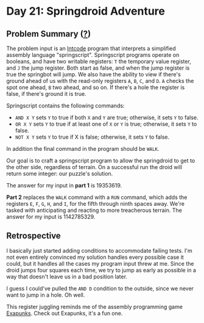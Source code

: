 # Day 21: Springdroid Adventure

## Problem Summary ([?](https://adventofcode.com/2019/day/21))

The problem input is an [Intcode](../day09) program that interprets a simplified assembly language "springscript".
Springscript programs operate on booleans, and have two writable registers: `T` the temporary value register, and `J` the jump register.
Both start as false, and when the jump register is true the springbot will jump.
We also have the ability to view if there's ground ahead of us with the read-only registers `A`, `B`, `C`, and `D`.
`A` checks the spot one ahead, `B` two ahead, and so on.
If there's a hole the register is false, if there's ground it is true.

Springscript contains the following commands:

- `AND X Y` sets `Y` to true if both `X` and `Y` are true; otherwise, it sets `Y` to false.
- `OR X Y` sets `Y` to true if at least one of `X` or `Y` is true; otherwise, it sets `Y` to false.
- `NOT X Y` sets `Y` to true if X is false; otherwise, it sets `Y` to false.

In addition the final command in the program should be `WALK`.

Our goal is to craft a springscript program to allow the springdroid to get to the other side, regardless of terrain.
On a successful run the droid will return some integer: our puzzle's solution.

The answer for my input in **part 1** is 19353619.

**Part 2** replaces the `WALK` command with a `RUN` command, which adds the registers `E`, `F`, `G`, `H`, and `I`, for the fifth through ninth spaces away.
We're tasked with anticipating and reacting to more treacherous terrain.
The answer for my input is 1142785329.


## Retrospective

I basically just started adding conditions to accommodate failing tests.
I'm not even entirely convinced my solution handles every possible case it could, but it handles all the cases my program input threw at me.
Since the droid jumps four squares each time, we try to jump as early as possible in a way that doesn't leave us in a bad position later.

I guess I could've pulled the `AND D` condition to the outside, since we never want to jump in a hole. Oh well.

This register juggling reminds me of the assembly programming game [Exapunks](https://store.steampowered.com/app/716490/EXAPUNKS/).
Check out Exapunks, it's a fun one.
